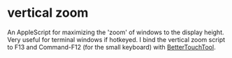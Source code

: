 # vertical zoom

An AppleScript for maximizing the 'zoom' of windows to the display height. Very useful for terminal windows if hotkeyed. I bind the vertical zoom script to F13 and Command-F12 (for the small keyboard) with [BetterTouchTool](https://folivora.ai/).
